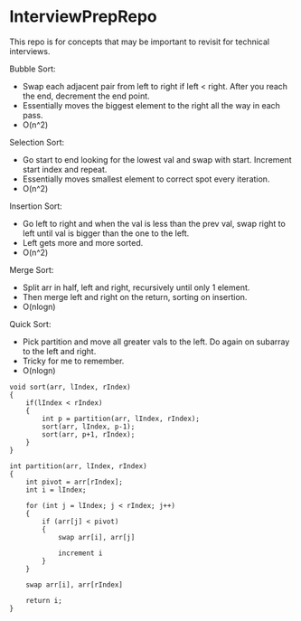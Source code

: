 # InterviewPrepRepo
This repo is for concepts that may be important to revisit for technical interviews.

Bubble Sort:
- Swap each adjacent pair from left to right if left < right. After you reach the end, decrement the end point.
- Essentially moves the biggest element to the right all the way in each pass.
- O(n^2)

Selection Sort:
- Go start to end looking for the lowest val and swap with start. Increment start index and repeat.
- Essentially moves smallest element to correct spot every iteration.
- O(n^2)

Insertion Sort:
- Go left to right and when the val is less than the prev val, swap right to left until val is bigger than the one to the left.
- Left gets more and more sorted.
- O(n^2)

Merge Sort:
- Split arr in half, left and right, recursively until only 1 element.
- Then merge left and right on the return, sorting on insertion.
- O(nlogn)

Quick Sort: 
- Pick partition and move all greater vals to the left. Do again on subarray to the left and right.
- Tricky for me to remember.
- O(nlogn)
```
void sort(arr, lIndex, rIndex)
{
	if(lIndex < rIndex)
	{
		int p = partition(arr, lIndex, rIndex);
		sort(arr, lIndex, p-1);
		sort(arr, p+1, rIndex);
	}
}

int partition(arr, lIndex, rIndex)
{
	int pivot = arr[rIndex];
    int i = lIndex;

    for (int j = lIndex; j < rIndex; j++)
    {
        if (arr[j] < pivot)
        {
            swap arr[i], arr[j]

            increment i
        }
    }

    swap arr[i], arr[rIndex]

    return i;
}
```